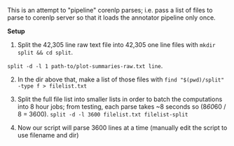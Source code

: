 This is an attempt to "pipeline" corenlp parses; i.e. pass a list of files to parse to corenlp
server so that it loads the annotator pipeline only once.

**Setup**

1) Split the 42,305 line raw text file into 42,305 one line files with
`mkdir split && cd split`.

`split -d -l 1 path-to/plot-summaries-raw.txt line`.

2) In the dir above that, make a list of those files with
`find "$(pwd)/split" -type f > filelist.txt`

3) Split the full file list into smaller lists in order to batch the computations
into 8 hour jobs; from testing, each parse takes ~8 seconds so (8*60*60 / 8 = 3600).
`split -d -l 3600 filelist.txt filelist-split`

4) Now our script will parse 3600 lines at a time (manually edit the script to use filename and dir)
